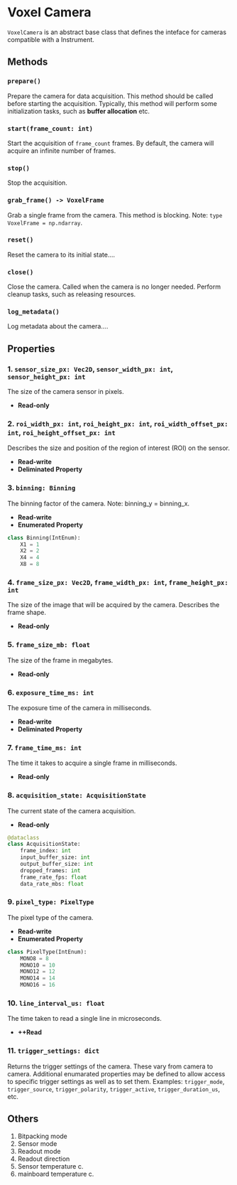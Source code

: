 # Voxel Camera

`VoxelCamera` is an abstract base class that defines the inteface for cameras compatible with a Instrument.

## Methods

### `prepare()`

Prepare the camera for data acquisition. This method should be called before starting the acquisition.
Typically, this method will perform some initialization tasks, such as **buffer allocation** etc.

### `start(frame_count: int)`

Start the acquisition of `frame_count` frames. By default, the camera will acquire an infinite number of frames.

### `stop()`

Stop the acquisition.

### `grab_frame() -> VoxelFrame`

Grab a single frame from the camera. This method is blocking.
Note: `type VoxelFrame = np.ndarray`.

### `reset()`

Reset the camera to its initial state....

### `close()`

Close the camera. Called when the camera is no longer needed.
Perform cleanup tasks, such as releasing resources.

### `log_metadata()`

Log metadata about the camera....

## Properties

### 1. `sensor_size_px: Vec2D`, `sensor_width_px: int`, `sensor_height_px: int`

The size of the camera sensor in pixels.

- **Read-only**

### 2. `roi_width_px: int`, `roi_height_px: int`, `roi_width_offset_px: int`, `roi_height_offset_px: int`

Describes the size and position of the region of interest (ROI) on the sensor.

- **Read-write**
- **Deliminated Property**

### 3. `binning: Binning`

The binning factor of the camera. Note: binning_y = binning_x.

- **Read-write**
- **Enumerated Property**

```python
class Binning(IntEnum):
    X1 = 1
    X2 = 2
    X4 = 4
    X8 = 8
```

### 4. `frame_size_px: Vec2D`, `frame_width_px: int`, `frame_height_px: int`

The size of the image that will be acquired by the camera. Describes the frame shape.

- **Read-only**

### 5. `frame_size_mb: float`

The size of the frame in megabytes.

- **Read-only**

### 6. `exposure_time_ms: int`

The exposure time of the camera in milliseconds.

- **Read-write**
- **Deliminated Property**

### 7. `frame_time_ms: int`

The time it takes to acquire a single frame in milliseconds.

- **Read-only**

### 8. `acquisition_state: AcquisitionState`

The current state of the camera acquisition.

- **Read-only**

```python
@dataclass
class AcquisitionState:
    frame_index: int
    input_buffer_size: int
    output_buffer_size: int
    dropped_frames: int
    frame_rate_fps: float
    data_rate_mbs: float
```

### 9. `pixel_type: PixelType`

The pixel type of the camera.

- **Read-write**
- **Enumerated Property**

```python
class PixelType(IntEnum):
    MONO8 = 8
    MONO10 = 10
    MONO12 = 12
    MONO14 = 14
    MONO16 = 16
```

### 10. `line_interval_us: float`

The time taken to read a single line in microseconds.

- **++Read**

### 11. `trigger_settings: dict`

Returns the trigger settings of the camera. These vary from camera to camera. Additional enumarated properties may be
defined to allow access to specific trigger settings as well as to set them.
Examples: `trigger_mode`, `trigger_source`, `trigger_polarity`, `trigger_active`, `trigger_duration_us`, etc.

## Others

1. Bitpacking mode
2. Sensor mode
3. Readout mode
4. Readout direction
5. Sensor temperature c.
6. mainboard temperature c.
